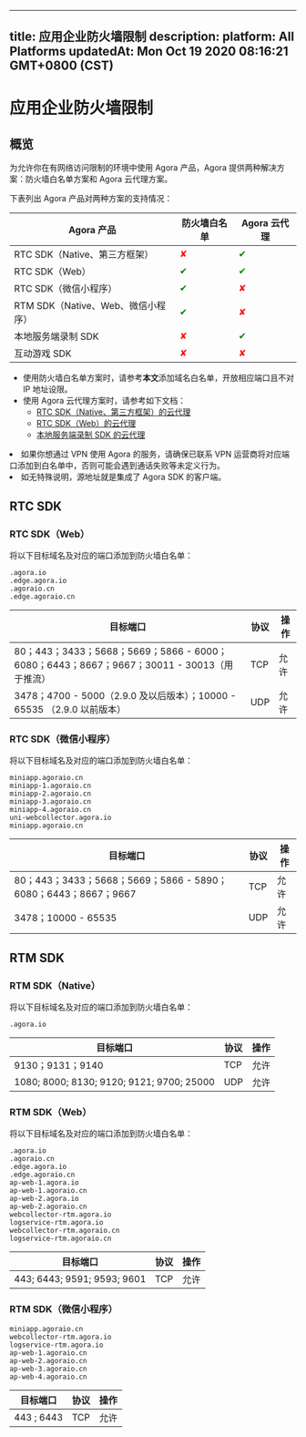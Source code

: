 
---
title: 应用企业防火墙限制
description: 
platform: All Platforms
updatedAt: Mon Oct 19 2020 08:16:21 GMT+0800 (CST)
---
# 应用企业防火墙限制
## 概览

为允许你在有网络访问限制的环境中使用 Agora 产品，Agora 提供两种解决方案：防火墙白名单方案和 Agora 云代理方案。

下表列出 Agora 产品对两种方案的支持情况：

|Agora 产品| 防火墙白名单|Agora 云代理|
|---------|-------------------|------------------|
|RTC SDK（Native、第三方框架）| <font color="red">✘ | <font color="green">✔ |
|RTC SDK（Web） | <font color="green">✔ | <font color="green">✔|
|RTC SDK（微信小程序）|<font color="green"> ✔ | <font color="red">✘ |
|RTM SDK（Native、Web、微信小程序）|<font color="green"> ✔ | <font color="red">✘ |
|本地服务端录制 SDK| <font color="red">✘ | <font color="green">✔ |
|互动游戏 SDK | <font color="red">✘ | <font color="red">✘ |

- 使用防火墙白名单方案时，请参考**本文**添加域名白名单，开放相应端口且不对 IP 地址设限。
- 使用 Agora 云代理方案时，请参考如下文档：
    - [RTC SDK（Native、第三方框架）的云代理](../../cn/Agora%20Platform/cloudproxy_native.md)
    - [RTC SDK（Web）的云代理](../../cn/Agora%20Platform/cloud_proxy_web.md)
    - [本地服务端录制 SDK 的云代理](../../cn/Agora%20Platform/cloudproxy_recording.md)


<div class="alert note"><li>如果你想通过 VPN 使用 Agora 的服务，请确保已联系 VPN 运营商将对应端口添加到白名单中，否则可能会遇到通话失败等未定义行为。</li><li>如无特殊说明，源地址就是集成了 Agora SDK 的客户端。</li></div>



## RTC SDK

### RTC SDK（Web）

将以下目标域名及对应的端口添加到防火墙白名单：

```
.agora.io
.edge.agora.io
.agoraio.cn
.edge.agoraio.cn
```

| 目标端口 | 协议 | 操作 |
| -------------- | ----------------- | -------------|
|  80；443；3433；5668；5669；5866 - 6000；6080；6443；8667；9667；30011 - 30013（用于推流）| TCP | 允许 |
|  3478；4700 - 5000（2.9.0 及以后版本）；10000 - 65535 （2.9.0 以前版本）| UDP | 允许 |


### RTC SDK（微信小程序）

将以下目标域名及对应的端口添加到防火墙白名单：

```
miniapp.agoraio.cn
miniapp-1.agoraio.cn
miniapp-2.agoraio.cn
miniapp-3.agoraio.cn
miniapp-4.agoraio.cn
uni-webcollector.agora.io
miniapp.agoraio.cn
```

| 目标端口 | 协议 | 操作 |
| ---------------| -------- | ------------ |
| 80；443；3433；5668；5669；5866 - 5890；6080；6443；8667；9667 | TCP | 允许 |
| 3478；10000 - 65535 | UDP | 允许 |

## RTM SDK

### RTM SDK（Native）

将以下目标域名及对应的端口添加到防火墙白名单：

```
.agora.io
```

| 目标端口 | 协议 | 操作 |
| -------------- | ---------- | -------------- |
| 9130；9131；9140 | TCP | 允许 |
| 1080; 8000; 8130;  9120; 9121; 9700; 25000 | UDP | 允许 |

### RTM SDK（Web）

将以下目标域名及对应的端口添加到防火墙白名单：

```
.agora.io
.agoraio.cn
.edge.agora.io
.edge.agoraio.cn
ap-web-1.agora.io
ap-web-1.agoraio.cn
ap-web-2.agora.io
ap-web-2.agoraio.cn
webcollector-rtm.agora.io
logservice-rtm.agora.io
webcollector-rtm.agoraio.cn
logservice-rtm.agoraio.cn
```

| 目标端口 | 协议 | 操作 |
| --------------- | ------------ | ------------ |
| 443; 6443; 9591; 9593; 9601 | TCP | 允许 |

### RTM SDK（微信小程序）

```
miniapp.agoraio.cn
webcollector-rtm.agora.io
logservice-rtm.agora.io
ap-web-1.agoraio.cn
ap-web-2.agoraio.cn
ap-web-3.agoraio.cn
ap-web-4.agoraio.cn
```

| 目标端口 | 协议 | 操作 |
| --------------- | ------------ | ------------ |
| 443 ; 6443 | TCP | 允许 |
